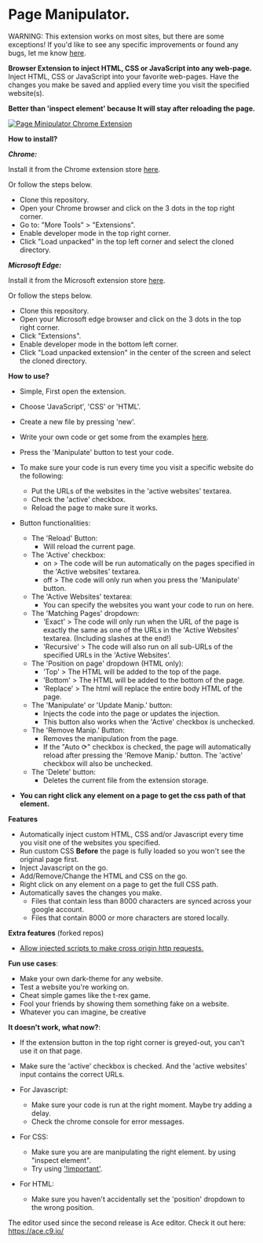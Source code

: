 
# Page Manipulator.


WARNING: This extension works on most sites, but there are some exceptions!
If you'd like to see any specific improvements or found any bugs, let me know [here](https://github.com/Ruud14/Page-Manipulator/issues).

**Browser Extension to inject HTML, CSS or JavaScript into any web-page.**
Inject HTML, CSS or JavaScript into your favorite web-pages.
Have the changes you make be saved and applied every time you visit the specified website(s).

**Better than 'inspect element' because It will stay after reloading the page.**


[![Page Minipulator Chrome Extension](https://i.imgur.com/KtHuzBM.png)](https://www.youtube.com/watch?v=_-FCWwC9XQA "Page Minipulator - Chrome Extension")

**How to install?**

***Chrome:***

Install it from the Chrome extension store [here](https://chrome.google.com/webstore/detail/page-manipulator/mdhellggnoabbnnchkeniomkpghbekko).

Or follow the steps below.
- Clone this repository.
- Open your Chrome browser and click on the 3 dots in the top right corner.
- Go to: "More Tools" > "Extensions".
- Enable developer mode in the top right corner.
- Click "Load unpacked" in the top left corner and select the cloned directory.

***Microsoft Edge:***

Install it from the Microsoft extension store [here](https://microsoftedge.microsoft.com/addons/detail/page-manipulator/hfhjgoiepgnobooahplnlfcbgaakilib).

Or follow the steps below.
- Clone this repository.
- Open your Microsoft edge browser and click on the 3 dots in the top right corner.
- Click "Extensions".
- Enable developer mode in the bottom left corner.
- Click "Load unpacked extension" in the center of the screen and select the cloned directory.

**How to use?**
- Simple, First open the extension.
- Choose 'JavaScript', 'CSS' or 'HTML'.
- Create a new file by pressing 'new'.
- Write your own code or get some from the examples [here](https://github.com/Ruud14/Page-Manipulator/tree/master/examples).
- Press the 'Manipulate' button to test your code.
- To make sure your code is run every time you visit a specific website do the following:
    - Put the URLs of the websites in the 'active websites' textarea.
    - Check the 'active' checkbox.
    - Reload the page to make sure it works.

- Button functionalities:
    - The 'Reload' Button:
        - Will reload the current page.
    - The 'Active' checkbox:
        - on > The code will be run automatically on the pages specified in the 'Active websites' textarea.
        - off > The code will only run when you press the 'Manipulate' button.
    - The 'Active Websites' textarea:
        - You can specify the websites you want your code to run on here.
    - The 'Matching Pages' dropdown:
        - 'Exact' > The code will only run when the URL of the page is exactly the same as one of the URLs in the 'Active Websites' textarea. (Including slashes at the end!)
        - 'Recursive' > The code will also run on all sub-URLs of the specified URLs in the 'Active Websites'.
    - The 'Position on page' dropdown (HTML only):
        - 'Top' > The HTML will be added to the top of the page.
        - 'Bottom' > The HTML will be added to the bottom of the page.
        - 'Replace' > The html will replace the entire body HTML of the page.
    - The 'Manipulate' or 'Update Manip.' button:
        - Injects the code into the page or updates the injection.
        - This button also works when the 'Active' checkbox is unchecked.
    - The 'Remove Manip.' Button:
        - Removes the manipulation from the page.
        - If the "Auto ⟳" checkbox is checked, the page will automatically reload after pressing the 'Remove Manip.' button. The 'active' checkbox will also be unchecked.
    - The 'Delete' button:
        - Deletes the current file from the extension storage.
- **You can right click any element on a page to get the css path of that element.**

**Features**
- Automatically inject custom HTML, CSS and/or Javascript every time you visit one of the websites you specified.
- Run custom CSS **Before** the page is fully loaded so you won't see the original page first.
- Inject Javascript on the go.
- Add/Remove/Change the HTML and CSS on the go.
- Right click on any element on a page to get the full CSS path.
- Automatically saves the changes you make.
    - Files that contain less than 8000 characters are synced across your google account.
    - Files that contain 8000 or more characters are stored locally.
    
**Extra features** (forked repos)
- [Allow injected scripts to make cross origin http requests.](https://github.com/VanDng/Page-Manipulator)


**Fun use cases**:
- Make your own dark-theme for any website.
- Test a website you're working on.
- Cheat simple games like the t-rex game.
- Fool your friends by showing them something fake on a website.
- Whatever you can imagine, be creative

**It doesn't work, what now?**:
- If the extension button in the top right corner is greyed-out, you can't use it on that page.
- Make sure the 'active' checkbox is checked. And the 'active websites' input contains the correct URLs.
- For Javascript:
    - Make sure your code is run at the right moment. Maybe try adding a delay.
    - Check the chrome console for error messages. 

- For CSS:
    - Make sure you are are manipulating the right element. by using "inspect element".
    - Try using ['!important'](https://www.educative.io/edpresso/what-is-the-important-property-in-css).

- For HTML:
    - Make sure you haven't accidentally set the 'position' dropdown to the wrong position.




The editor used since the second release is Ace editor.
Check it out here: https://ace.c9.io/


